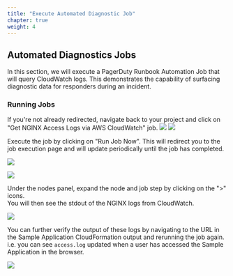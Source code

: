```yaml
---
title: "Execute Automated Diagnostic Job"
chapter: true
weight: 4
---
```


## Automated Diagnostics Jobs

In this section, we will execute a PagerDuty Runbook Automation Job that will query CloudWatch logs. This demonstrates the capability of surfacing 
diagnostic data for responders during an incident.

### Running Jobs

If you're not already redirected, navigate back to your project and click on "Get NGINX Access Logs via AWS CloudWatch" job.
![](/images/pd_rba_job_execution_1.png)
![](/images/pd_rba_job_setup_7.png)

Execute the job by clicking on "Run Job Now". This will redirect you to the job execution page and will update periodically until the job has completed.

![](/images/pd_rba_job_execution_2.png)

![](/images/pd_rba_job_execution_3.png)

Under the nodes panel, expand the node and job step by clicking on the ">" icons.  
You will then see the stdout of the NGINX logs from CloudWatch.

![](/images/pd_rba_job_execution_4.png)

You can further verify the output of these logs by navigating to the URL in the Sample Application CloudFormation output and rerunning the job again.
i.e. you can see `access.log` updated when a user has accessed the Sample Application in the browser.

![](/images/pd_rba_job_execution_5.png)
